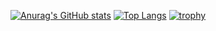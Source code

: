 [![Anurag's GitHub stats](https://github-readme-stats.vercel.app/api?username=RitsukiShuto)](https://github.com/RitsukiShuto/RitsukiShuto)
[![Top Langs](https://github-readme-stats.vercel.app/api/top-langs/?username={RitsukiShuto})](https://github.com/RitsukiShuto/RitsukiShuto)
[![trophy](https://github-profile-trophy.vercel.app/?username=RitsukiShuto)](https://github.com/RitsukiShuto/RitsukiShuto)
